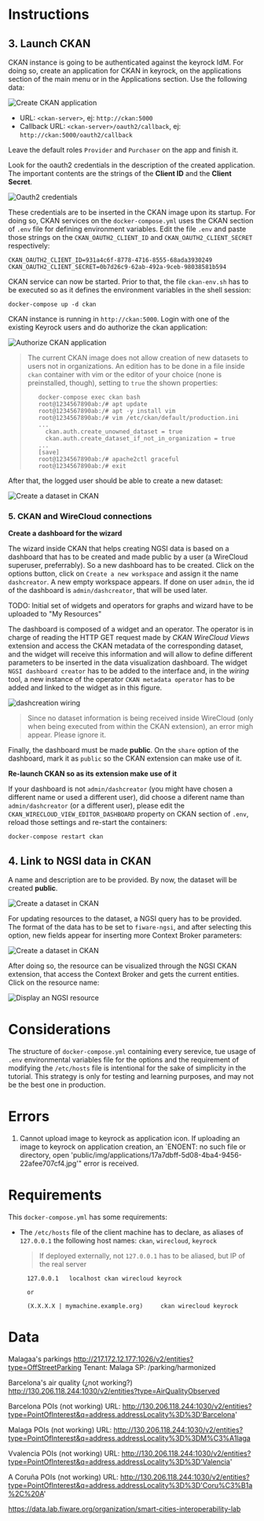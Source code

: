 # Instructions

## 3. Launch CKAN

CKAN instance is going to be authenticated against the keyrock IdM. For doing so, create an application for CKAN in keyrock, on the applications section of the main menu or in the Applications section. Use the following data:

![Create CKAN application](tutorial-images/create-application-ckan.png)

* URL: `<ckan-server>`, ej: `http://ckan:5000`
* Callback URL: `<ckan-server>/oauth2/callback`, ej: `http://ckan:5000/oauth2/callback`

Leave the default roles `Provider` and `Purchaser` on the app and finish it.

Look for the oauth2 credentials in the description of the created application. The important contents are the strings of the **Client ID** and the **Client Secret**.

![Oauth2 credentials](tutorial-images/ckan-oauth2-credentials.png)

These credentials are to be inserted in the CKAN image upon its startup. For doing so, CKAN services on the `docker-compose.yml` uses the CKAN section of `.env` file for defining environment variables. Edit the file `.env` and paste those strings on the `CKAN_OAUTH2_CLIENT_ID` and `CKAN_OAUTH2_CLIENT_SECRET` respectively:

    CKAN_OAUTH2_CLIENT_ID=931a4c6f-8778-4716-8555-68ada3930249
    CKAN_OAUTH2_CLIENT_SECRET=0b7d26c9-62ab-492a-9ceb-98038581b594

CKAN service can now be started. Prior to that, the file `ckan-env.sh` has to be executed so as it defines the environment variables in the shell session:

    docker-compose up -d ckan

CKAN instance is running in `http://ckan:5000`. Login with one of the existing Keyrock users and do authorize the ckan application:

![Authorize CKAN application](tutorial-images/authorize-ckan.png)

> The current CKAN image does not allow creation of new datasets to users not in organizations. An edition has to be done in a file inside `ckan` container with vim or the editor of your choice (none is preinstalled, though), setting to `true` the shown properties:
>
>        docker-compose exec ckan bash
>        root@1234567890ab:/# apt update
>        root@1234567890ab:/# apt -y install vim
>        root@1234567890ab:/# vim /etc/ckan/default/production.ini
>        ...
>          ckan.auth.create_unowned_dataset = true
>          ckan.auth.create_dataset_if_not_in_organization = true
>        ...
>        [save]
>        root@1234567890ab:/# apache2ctl graceful
>        root@1234567890ab:/# exit

After that, the logged user should be able to create a new dataset:

![Create a dataset in CKAN](tutorial-images/create-dataset.png)

### 5. CKAN and WireCloud connections

**Create a dashboard for the wizard**

The wizard inside CKAN that helps creating NGSI data is based on a dashboard that has to be created and made public by a user (a WireCloud superuser, preferrably). So a new dashboard has to be created. Click on the options button, click on `Create a new workspace` and assign it the name `dashcreator`. A new empty workspace appears. If done on user `admin`, the id of the dashboard is `admin/dashcreator`, that will be used later.

TODO: Initial set of widgets and operators for graphs and wizard have to be uploaded to "My Resources"

The dashboard is composed of a widget and an operator. The operator is in charge of reading the HTTP GET request made by _CKAN WireCloud Views_ extension and access the CKAN metadata of the corresponding dataset, and the widget will receive this information and will allow to define different parameters to be inserted in the data visualization dashboard. The widget `NGSI dashboard creator` has to be added to the interface and, in the _wiring_ tool, a new instance of the operator `CKAN metadata operator` has to be added and linked to the widget as in this figure. 

![dashcreation wiring](tutorial-images/wiring-dashcreator.png)

> Since no dataset information is being received inside WireCloud (only when being executed from within the CKAN extension), an error migh appear. Please ignore it.

Finally, the dashboard must be made **public**. On the `share` option of the dashboard, mark it as `public` so the CKAN extension can make use of it.

**Re-launch CKAN so as its extension make use of it**

If your dashboard is not `admin/dashcreator` (you might have chosen a different name or used a different user),  did choose a diferent name than `admin/dashcreator` (or a different user), please edit the `CKAN_WIRECLOUD_VIEW_EDITOR_DASHBOARD` property on CKAN section of `.env`, reload those settings and re-start the containers:

    docker-compose restart ckan

## 4. Link to NGSI data in CKAN

A name and description are to be provided. By now, the dataset will be created **public**.

![Create a dataset in CKAN](tutorial-images/create-dataset-1.png)

For updating resources to the dataset, a NGSI query has to be provided. The format of the data has to be set to `fiware-ngsi`, and after selecting this option, new fields appear for inserting more Context Broker parameters:

![Create a dataset in CKAN](tutorial-images/create-dataset-2.png)

After doing so, the resource can be visualized through the NGSI CKAN extension, that access the Context Broker and gets the current entities. Click on the resource name:

![Display an NGSI resource](tutorial-images/display-ngsi-resource.png)

# Considerations

The structure of `docker-compose.yml` containing every serevice, tue usage of `.env` environmental variables file for the options and the requirement of modifying the `/etc/hosts` file is intentional for the sake of simplicity in the tutorial. This strategy is only for testing and learning purposes, and may not be the best one in production.

# Errors

1. Cannot upload image to keyrock as application  icon. If uploading an image to keyrock on application creation, an `ENOENT: no such file or directory, open 'public/img/applications/17a7dbff-5d08-4ba4-9456-22afee707cf4.jpg'" error is received.


# Requirements

This `docker-compose.yml` has some requirements:

* The `/etc/hosts` file of the client machine has to declare, as aliases of `127.0.0.1` the following host names: `ckan`, `wirecloud`, `keyrock`

    > If deployed externally, not `127.0.0.1` has to be aliased, but IP of the real server

        127.0.0.1   localhost ckan wirecloud keyrock

        or

        (X.X.X.X | mymachine.example.org)     ckan wirecloud keyrock

# Data

Malagaa's parkings
http://217.172.12.177:1026/v2/entities?type=OffStreetParking
Tenant: Malaga
SP: /parking/harmonized

Barcelona's air quality (¿not working?)
http://130.206.118.244:1030/v2/entities?type=AirQualityObserved

Barcelona POIs (not working)
URL: http://130.206.118.244:1030/v2/entities?type=PointOfInterest&q=address.addressLocality%3D%3D'Barcelona'

Malaga POIs (not working)
URL: http://130.206.118.244:1030/v2/entities?type=PointOfInterest&q=address.addressLocality%3D%3DM%C3%A1laga

Vvalencia POIs (not working)
URL: http://130.206.118.244:1030/v2/entities?type=PointOfInterest&q=address.addressLocality%3D%3D'Valencia'

A Coruña POIs (not working)
URL: http://130.206.118.244:1030/v2/entities?type=PointOfInterest&q=address.addressLocality%3D%3D'Coru%C3%B1a%2C%20A'



https://data.lab.fiware.org/organization/smart-cities-interoperability-lab

